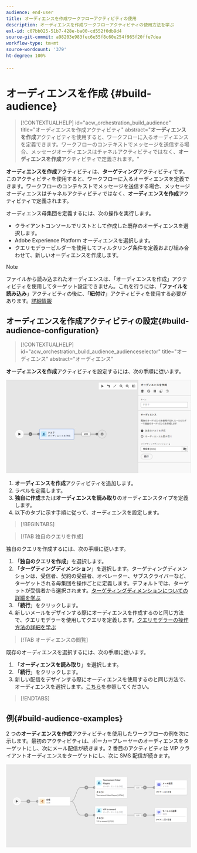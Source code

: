 ```yaml
---
audience: end-user
title: オーディエンスを作成ワークフローアクティビティの使用
description: オーディエンスを作成ワークフローアクティビティの使用方法を学ぶ
exl-id: c07bb025-51b7-428e-ba00-cd552f0db9d4
source-git-commit: a98203e983fec6e55f8c60e254f965f20ffe7dea
workflow-type: tm+mt
source-wordcount: '379'
ht-degree: 100%

---
```


# オーディエンスを作成 {#build-audience}

>[!CONTEXTUALHELP]
>id="acw_orchestration_build_audience"
>title="オーディエンスを作成アクティビティ"
>abstract="**オーディエンスを作成**&#x200B;アクティビティを使用すると、ワークフローに入るオーディエンスを定義できます。ワークフローのコンテキストでメッセージを送信する場合、メッセージオーディエンスはチャネルアクティビティではなく、**オーディエンスを作成**&#x200B;アクティビティで定義されます。"

**オーディエンスを作成**&#x200B;アクティビティは、**ターゲティング**&#x200B;アクティビティです。このアクティビティを使用すると、ワークフローに入るオーディエンスを定義できます。ワークフローのコンテキストでメッセージを送信する場合、メッセージオーディエンスはチャネルアクティビティではなく、**オーディエンスを作成**&#x200B;アクティビティで定義されます。

オーディエンス母集団を定義するには、次の操作を実行します。

* クライアントコンソールでリストとして作成した既存のオーディエンスを選択します。
* Adobe Experience Platform オーディエンスを選択します。
* クエリモデラービルダーを使用してフィルタリング条件を定義および組み合わせて、新しいオーディエンスを作成します。

>[!NOTE]
>
>ファイルから読み込まれたオーディエンスは、「オーディエンスを作成」アクティビティを使用してターゲット設定できません。これを行うには、「**ファイルを読み込み**」アクティビティの後に、「**紐付け**」アクティビティを使用する必要があります。[詳細情報](../../audience/about-recipients.md)

<!--
The **Build audience** activity can be placed at the beginning of the workflow or after any other activity. Any activity can be placed after the **Build audience**.
-->

## オーディエンスを作成アクティビティの設定{#build-audience-configuration}

>[!CONTEXTUALHELP]
>id="acw_orchestration_build_audience_audienceselector"
>title="オーディエンス"
>abstract="オーディエンス"

**オーディエンスを作成**&#x200B;アクティビティを設定するには、次の手順に従います。

![](../assets/workflow-audience.png)

1. **オーディエンスを作成**&#x200B;アクティビティを追加します。
1. ラベルを定義します。
1. **独自に作成**&#x200B;または&#x200B;**オーディエンスを読み取り**&#x200B;のオーディエンスタイプを定義します。
1. 以下のタブに示す手順に従って、オーディエンスを設定します。

>[!BEGINTABS]

>[!TAB 独自のクエリを作成]

独自のクエリを作成するには、次の手順に従います。

1. 「**独自のクエリを作成**」を選択します。
1. 「**ターゲティングディメンション**」を選択します。ターゲティングディメンションは、受信者、契約の受益者、オペレーター、サブスクライバーなど、ターゲットされる母集団を操作ごとに定義します。デフォルトでは、ターゲットが受信者から選択されます。[ターゲティングディメンションについての詳細を学ぶ](../../audience/about-recipients.md#targeting-dimensions)
1. 「**続行**」をクリックします。
1. 新しいメールをデザインする際にオーディエンスを作成するのと同じ方法で、クエリモデラーを使用してクエリを定義します。[クエリモデラーの操作方法の詳細を学ぶ](../../query/query-modeler-overview.md)

>[!TAB オーディエンスの閲覧]

既存のオーディエンスを選択するには、次の手順に従います。

1. 「**オーディエンスを読み取り**」を選択します。
1. 「**続行**」をクリックします。
1. 新しい配信をデザインする際にオーディエンスを使用するのと同じ方法で、オーディエンスを選択します。[こちら](../../audience/add-audience.md)を参照してください。

>[!ENDTABS]

## 例{#build-audience-examples}

2 つの&#x200B;**オーディエンスを作成**&#x200B;アクティビティを使用したワークフローの例を次に示します。最初のアクティビティは、ポーカープレーヤーのオーディエンスをターゲットにし、次にメール配信が続きます。2 番目のアクティビティは VIP クライアントオーディエンスをターゲットにし、次に SMS 配信が続きます。

![](../assets/workflow-audience-example.png)
